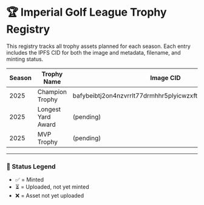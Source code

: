 # 🏆 Imperial Golf League Trophy Registry

This registry tracks all trophy assets planned for each season. Each entry includes the IPFS CID for both the image and metadata, filename, and minting status.

| Season | Trophy Name           | Image CID                                | Metadata CID                                | Filename                     | Minted |
|--------|-----------------------|-------------------------------------------|---------------------------------------------|------------------------------|--------|
| 2025   | Champion Trophy       | bafybeibtj2on4nzvrrlt77drmhhr5plyicwzxftkib4ku6jddfentnvmiu      | bafybeie4s2o6elvp6apk3lrg5c4kszpzwnolocqe3jd2vdllfo7hpgmahu         | 2025ChampionTrophy.png       | ❌     |
| 2025   | Longest Yard Award    | (pending)                                 | (pending)                                    | longestYard.png              | ❌     |
| 2025   | MVP Trophy            | (pending)                                 | (pending)                                    | MVP2025.png                  | ❌     |

---

### 🔖 Status Legend

- ✅ = Minted  
- ⏳ = Uploaded, not yet minted  
- ❌ = Asset not yet uploaded